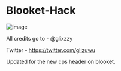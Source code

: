 # Blooket-Hack
![image](https://user-images.githubusercontent.com/94643594/145624958-164f93ca-f985-4d6f-90d4-626059dbcca1.png)

All credits go to - @glixzzy

Twitter - https://twitter.com/glizuwu

Updated for the new cps header on blooket.
